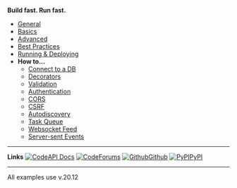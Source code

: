 

**Build fast. Run fast.**


* [General](/#sanic)
* [Basics](/basics/app.md)
* [Advanced](/advanced/class-based-views.md)
* [Best Practices](/best-practices/blueprints.md)
* [Running & Deploying](/deployment/configuration.md)
* **How to...**
  * [Connect to a DB](db.md)
  * [Decorators](decorators.md)
  * [Validation](validation.md)
  * [Authentication](authentication.md)
  * [CORS](cors.md)
  * [CSRF](csrf.md)
  * [Autodiscovery](autodiscovery.md)
  * [Task Queue](task-queue.md)
  * [Websocket Feed](websocket-feed.md)
  * [Server-sent Events](server-sent-events.md)

---

**Links**
[![Code](https://icongr.am/feather/book-open.svg?size=16&color=808080)API Docs](https://)
[![Code](https://icongr.am/entypo/message.svg?size=16&color=ff0f6a)Forums](https://)
[![Github](https://icongr.am/simple/github.svg?size=16&color=808080&colored=false)Github](https://github.com/)
[![PyPI](https://icongr.am/devicon/python-original.svg?size=16&color=currentColor)PyPI](https://)

---

All examples use v.20.12
